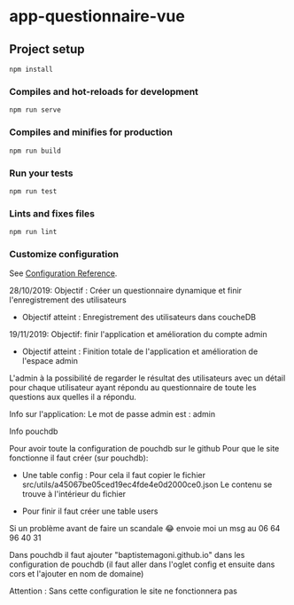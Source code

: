 # app-questionnaire-vue

## Project setup
```
npm install
```

### Compiles and hot-reloads for development
```
npm run serve
```

### Compiles and minifies for production
```
npm run build
```

### Run your tests
```
npm run test
```

### Lints and fixes files
```
npm run lint
```

### Customize configuration
See [Configuration Reference](https://cli.vuejs.org/config/).

28/10/2019:
Objectif : Créer un questionnaire dynamique et finir l'enregistrement des utilisateurs
- Objectif atteint : Enregistrement des utilisateurs dans coucheDB

19/11/2019:
Objectif: finir l'application et amélioration du compte admin
- Objectif atteint : Finition totale de l'application et amélioration de l'espace admin

L'admin à la possibilité de regarder le résultat des utilisateurs avec un détail 
pour chaque utilisateur ayant répondu au questionnaire
de toute les questions aux quelles il a répondu.

Info sur l'application:
Le mot de passe admin est : admin

Info pouchdb

Pour avoir toute la configuration de pouchdb sur le github 
Pour que le site fonctionne il faut créer (sur pouchdb):
- Une table config : Pour cela il faut copier le fichier src/utils/a45067be05ced19ec4fde4e0d2000ce0.json
Le contenu se trouve à l'intérieur du fichier

- Pour finir il faut créer une table users 

Si un problème avant de faire un scandale :joy: envoie moi un msg au 06 64 96 40 31

Dans pouchdb il faut ajouter "baptistemagoni.github.io" dans les configuration de pouchdb 
(il faut aller dans l'oglet config et ensuite dans cors et l'ajouter en nom de domaine)

Attention : Sans cette configuration le site ne fonctionnera pas

